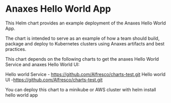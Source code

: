 # Anaxes Hello World App


This Helm chart provides an example deployment of the Anaxes Hello World App.

The chart is intended to serve as an example of how a team should build, package and deploy to Kubernetes clusters using Anaxes artifacts and best practices.

This chart depends on the following charts to get the anaxes Hello World Service and anaxes Hello World UI:

Hello world Service - https://github.com/Alfresco/charts-test.git
Hello world UI -https://github.com/Alfresco/charts-test.git

You can deploy this chart to a minikube or AWS cluster with helm install hello world app
